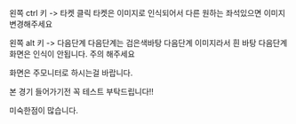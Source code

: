 왼쪽 ctrl 키 -> 타켓 클릭
타켓은 이미지로 인식되어서 다른 원하는 좌석있으면 이미지 변경해주세요

왼쪽 alt 키 -> 다음단계
다음단계는 검은색바탕 다음단계 이미지라서 
흰 바탕 다음단계 화면은 인식이 안됩니다. 
주의 해주세요

화면은 주모니터로 하시는걸 바랍니다.

본 경기 들어가기전 꼭 테스트 부탁드립니다!!

미숙한점이 많습니다.
